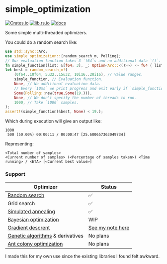 # simple_optimization

[![Crates.io](https://img.shields.io/crates/v/simple_optimization)](https://crates.io/crates/simple_optimization)
[![lib.rs.io](https://img.shields.io/crates/v/simple_optimization?color=blue&label=lib.rs)](https://lib.rs/crates/simple_optimization)
[![docs](https://img.shields.io/crates/v/simple_optimization?color=yellow&label=docs)](https://docs.rs/simple_optimization)

Some simple multi-threaded optimizers.


You could do a random search like:
```rust
use std::sync::Arc;
use simple_optimization::{random_search_m, Polling};
// Our evaluation function takes 3 `f64`s and no additional data `()`.
fn simple_function(list: &[f64; 3], _: Option<Arc::<()>>) -> f64 { list.iter().sum() }
let best = random_search_m!(
    (0f64..10f64, 5u32..15u32, 10i16..20i16), // Value ranges.
    simple_function, // Evaluation function.
    None, // No additional evaluation data.
    // Every `10ms` we print progress and exit early if `simple_function` return a value less than `19.`.
    Some(Polling::new(true,Some(19.))),
    None, // We don't specify the number of threads to run.
    1000, // Take `1000` samples.
);
assert!(simple_function(&best, None) < 19.);
```
Which during execution will give an output like:
```
1000
 500 (50.00%) 00:00:11 / 00:00:47 [25.600657363049734]
```
Representing:
```
<Total number of samples>
<Current number of samples> (<Percentage of samples taken>) <Time running> / <ETA> [<Current best value>]
```


### Support

Optimizer | Status
---|---
[Random search](https://en.wikipedia.org/wiki/Random_search)|✅
Grid search|✅
[Simulated annealing](https://en.wikipedia.org/wiki/Simulated_annealing)|✅
[Bayesian optimization](https://en.wikipedia.org/wiki/Bayesian_optimization)|WIP
[Gradient descrent](https://en.wikipedia.org/wiki/Gradient_descent)| [See my note here](https://github.com/JonathanWoollett-Light/cogent/blob/master/README.md#a-note)
[Genetic algorithms](https://en.wikipedia.org/wiki/Genetic_algorithm) & derivatives| No plans
[Ant colony optimization](https://en.wikipedia.org/wiki/Ant_colony_optimization_algorithms)| No plans

I made this for my own use since the existing libraries I found felt awkward.
